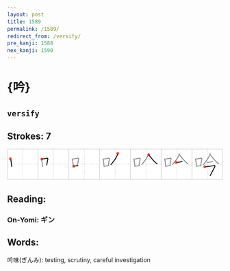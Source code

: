 ```yaml
---
layout: post
title: 1589
permalink: /1589/
redirect_from: /versify/
pre_kanji: 1588
nex_kanji: 1590
---
```


# {吟}

## `versify`

## Strokes: 7

<div class="stroke"><img src="../images/E5909F.png" /></div>

## Reading:

### On-Yomi: ギン

## Words:

吟味(ぎんみ): testing, scrutiny, careful investigation
